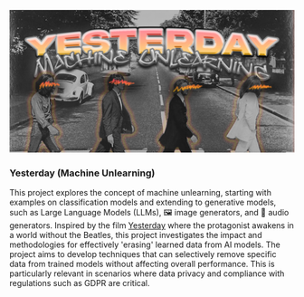 ![Repository banner](media/yesterday_banner.jpg)
### Yesterday (Machine Unlearning)

This project explores the concept of machine unlearning, starting with examples on classification models and extending to generative models, such as Large Language Models (LLMs), 🖼️ image generators, and 🎵 audio generators. Inspired by the film [Yesterday](https://en.wikipedia.org/wiki/Yesterday_(2019_film)) where the protagonist awakens in a world without the Beatles, this project investigates the impact and methodologies for effectively 'erasing' learned data from AI models. The project aims to develop techniques that can selectively remove specific data from trained models without affecting overall performance. This is particularly relevant in scenarios where data privacy and compliance with regulations such as GDPR are critical.

